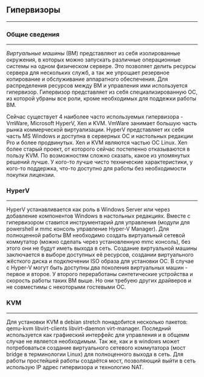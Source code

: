 ## Гипервизоры
***

### Общие сведения
***

*Виртуальные машины* (ВМ) представляют из себя изолированные окружения, в которых можно запускать различные операционные системы на одном физическом сервере. Это позволяет делить ресурсы сервера для нескольких служб, а так же упрощает резервное копирование и обслуживание аппаратного обеспечения. Для распределения ресурсов между  ВМ и управления ими используется гипервизор. Гипервизор представляет из себя специализированную ОС, из которой убраны все роли, кроме необходимых для поддежки работы ВМ.

Сейчас существует 4 наиболее часто используемых гипервизора - VmWare, Microsoft HyperV, Xen и KVM. VmWare занимает большую часть рынка коммерческой виртуализации. HyperV представляет их себя часть MS Windows и доступна в серверных ОС и настольных редакции Pro и более продвинутых. Xen и KVM являются частью ОС Linux. Xen более старый проект, от которого сейчас постепенно отказываются в пользу KVM. По возможностям сложно сказать, какое из упомянутых решений лучше. У кого-то лучше чисто технические характеристики, у кого-то поддержка, что-то доступно для работы без необходимости покупки лицензии. 

### HyperV
***

HyperV устанавливается как роль в Windows Server или через добавление компонентов Windows в настольных редакциях. Вместе с гипервизором ставится инструментарий для управления (модули для powershell и mmc консоль управление Hyper-V Manager). Для полноценной работы ВМ необходимо создать виртуальный сетевой коммутатор (можно сделать через установленную mmc консоль), без этого они не будут иметь выхода в сеть. Создание виртуальной машины заключается в выборе доступных её ресурсов, создании виртуального жёсткого диска и подключении ISO образа для установки ОС. В случае с Hyper-V могут быть доступны два поколения виртуальных машин - первое и второе. У второго переработаны синтетические устройства и скорость работы таких ВМ выше. Но они требуею других драйверов и не совместимы с некоторыми гостевыми ОС.

### KVM
***

Для установки KVM в debian stretch понадобится несколько пакетов: qemu-kvm libvirt-clients libvirt-daemon virt-manager. Последний используется как графиеский интерфейс для управления и в общемм случае не является необходимым. Так же, как и в windows может потребоваться создание виртуального сетевого коммутатора (мост bridge в терминологии Linux) для полноценного выхода в сеть. Для работы простейшей работы создаётся мост, позволяющий выйти в сеть использую IP адрес гипервизора и технологию NAT.



